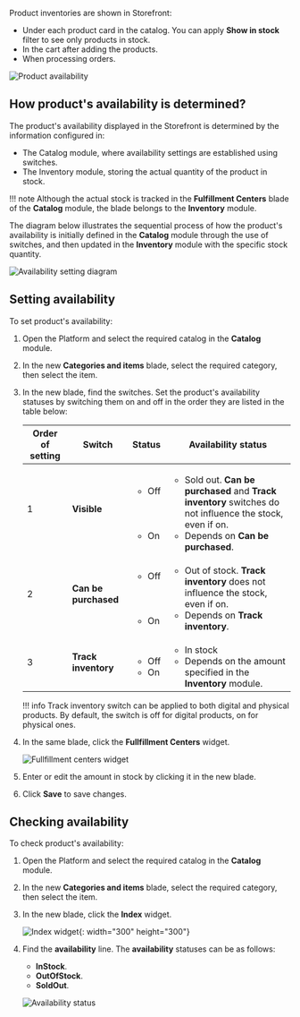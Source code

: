Product inventories are shown in Storefront:

* Under each product card in the catalog. You can apply **Show in stock** filter to see only products in stock.
* In the cart after adding the products. 
* When processing orders.

![Product availability](media/storefront-stock.png)

## How product's availability is determined?

The product's availability displayed in the Storefront is determined by the information configured in:

* The Catalog module, where availability settings are established using switches.
* The Inventory module, storing the actual quantity of the product in stock. 

!!! note
    Although the actual stock is tracked in the **Fulfillment Centers** blade of the **Catalog** module, the blade belongs to the **Inventory** module.  

The diagram below illustrates the sequential process of how the product's availability is initially defined in the **Catalog** module through the use of switches, and then updated in the **Inventory** module with the specific stock quantity.

![Availability setting diagram](../inventory/media/tracking-inventory-diagram.png)

## Setting availability

To set product's availability:

1. Open the Platform and select the required catalog in the **Catalog** module.
1. In the new **Categories and items** blade, select the required category, then select the item.
1. In the new blade, find the switches. Set the product's availability statuses by switching them on and off in the order they are listed in the table below:

    |Order of setting | Switch | Status | Availability status|
    |---|---|---|---|
    |1| **Visible**  | <ul><li>Off</li><br><br><br><li>On</li></ul> | <ul><li>Sold out. **Can be purchased** and **Track inventory** switches do not influence the stock, even if on.</li><li>Depends on **Can be purchased**.</li></ul> |
    |2| **Can be purchased**  | <ul><li>Off</li><br><br><br><li>On</li></ul> | <ul><li>Out of stock. **Track inventory** does not influence the stock, even if on.</li><li>Depends on **Track inventory**.</li></ul> |
    |3| **Track inventory**  | <ul><li>Off</li><li>On</li></ul> | <ul><li>In stock</li><li>Depends on the amount specified in the **Inventory** module.</li></ul> |

    !!! info 
        Track inventory switch can be applied to both digital and physical products. By default, the switch is off for digital products, on for physical ones. 

1. In the same blade, click the **Fullfillment Centers** widget.

    ![Fullfillment centers widget](../inventory/media/fulfillment-centers-widget.png)

1. Enter or edit the amount in stock by clicking it in the new blade. 
1. Click **Save** to save changes.   

## Checking availability

To check product's availability:

1. Open the Platform and select the required catalog in the **Catalog** module.
1. In the new **Categories and items** blade, select the required category, then select the item.
1. In the new blade, click the **Index** widget.

    ![Index widget](media/index-widget.png){: width="300" height="300"}

1. Find the **availability** line. The **availability** statuses can be as follows:
    * **InStock**.
    * **OutOfStock**.
    * **SoldOut**.

    ![Availability status](media/availability-status.png)